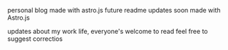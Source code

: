 
personal blog made with astro.js
future readme updates soon
made with Astro.js

updates about my work life, everyone's welcome to read
feel free to suggest correctios
